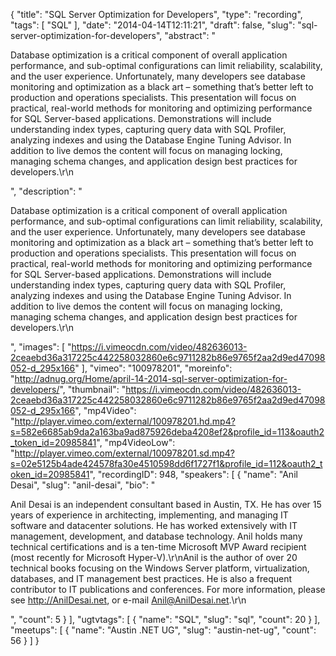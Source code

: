 {
  "title": "SQL Server Optimization for Developers",
  "type": "recording",
  "tags": [
    "SQL"
  ],
  "date": "2014-04-14T12:11:21",
  "draft": false,
  "slug": "sql-server-optimization-for-developers",
  "abstract": "<p>Database optimization is a critical component of overall application performance, and sub-optimal configurations can limit reliability, scalability, and the user experience. Unfortunately, many developers see database monitoring and optimization as a black art – something that’s better left to production and operations specialists. This presentation will focus on practical, real-world methods for monitoring and optimizing performance for SQL Server-based applications. Demonstrations will include understanding index types, capturing query data with SQL Profiler, analyzing indexes and using the Database Engine Tuning Advisor. In addition to live demos the content will focus on managing locking, managing schema changes, and application design best practices for developers.\r\n</p>",
  "description": "<p>Database optimization is a critical component of overall application performance, and sub-optimal configurations can limit reliability, scalability, and the user experience. Unfortunately, many developers see database monitoring and optimization as a black art – something that’s better left to production and operations specialists. This presentation will focus on practical, real-world methods for monitoring and optimizing performance for SQL Server-based applications. Demonstrations will include understanding index types, capturing query data with SQL Profiler, analyzing indexes and using the Database Engine Tuning Advisor. In addition to live demos the content will focus on managing locking, managing schema changes, and application design best practices for developers.\r\n</p>",
  "images": [
    "https://i.vimeocdn.com/video/482636013-2ceaebd36a317225c442258032860e6c9711282b86e9765f2aa2d9ed47098052-d_295x166"
  ],
  "vimeo": "100978201",
  "moreinfo": "http://adnug.org/Home/april-14-2014-sql-server-optimization-for-developers/",
  "thumbnail": "https://i.vimeocdn.com/video/482636013-2ceaebd36a317225c442258032860e6c9711282b86e9765f2aa2d9ed47098052-d_295x166",
  "mp4Video": "http://player.vimeo.com/external/100978201.hd.mp4?s=582e6685ab9da2a163ba9ad875926deba4208ef2&profile_id=113&oauth2_token_id=20985841",
  "mp4VideoLow": "http://player.vimeo.com/external/100978201.sd.mp4?s=02e5125b4ade424578fa30e4510598dd6f1727f1&profile_id=112&oauth2_token_id=20985841",
  "recordingID": 948,
  "speakers": [
    {
      "name": "Anil Desai",
      "slug": "anil-desai",
      "bio": "<p>Anil Desai is an independent consultant based in Austin, TX. He has over 15 years of experience in architecting, implementing, and managing IT software and datacenter solutions. He has worked extensively with IT management, development, and database technology. Anil holds many technical certifications and is a ten-time Microsoft MVP Award recipient (most recently for Microsoft Hyper-V).\r\nAnil is the author of over 20 technical books focusing on the Windows Server platform, virtualization, databases, and IT management best practices. He is also a frequent contributor to IT publications and conferences. For more information, please see http://AnilDesai.net, or e-mail Anil@AnilDesai.net.\r\n </p>",
      "count": 5
    }
  ],
  "ugtvtags": [
    {
      "name": "SQL",
      "slug": "sql",
      "count": 20
    }
  ],
  "meetups": [
    {
      "name": "Austin .NET UG",
      "slug": "austin-net-ug",
      "count": 56
    }
  ]
}